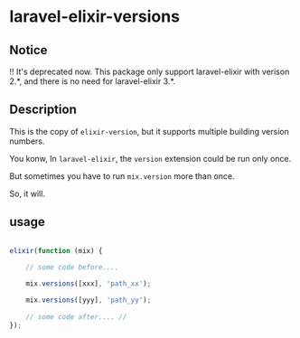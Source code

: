 # laravel-elixir-versions

## Notice

!! It's deprecated now.
This package only support laravel-elixir with verison 2.\*,
and there is no need for laravel-elixir 3.\*.

## Description

This is the copy of `elixir-version`, but it supports multiple building version numbers.

You konw, In `laravel-elixir`, the `version` extension could be run only once.

But sometimes you have to run `mix.version` more than once.

So, it will.


## usage

```javascript

elixir(function (mix) {

	// some code before....
	
	mix.versions([xxx], 'path_xx');

	mix.versions([yyy], 'path_yy');
	
	// some code after.... //
});

```

